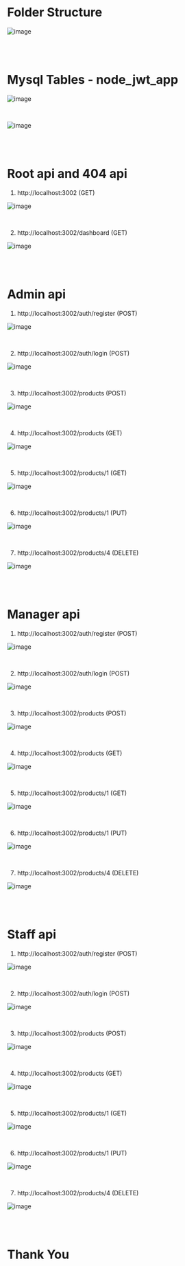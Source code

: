 
<br/>
<h1>Folder Structure</h1>

![image](https://github.com/praveen-sanpada-pabbly/node_mysql_jwt/assets/121610529/77d168c7-0466-4d43-93b8-e9ffd829603b)


<br/><br/>
<h1>Mysql Tables - node_jwt_app </h1>

![image](https://github.com/praveen-sanpada-pabbly/node_mysql_jwt/assets/121610529/fe43f7e2-2b1f-4b53-bb7e-1f09c0e009b9)

<br/>

![image](https://github.com/praveen-sanpada-pabbly/node_mysql_jwt/assets/121610529/f1487584-ae39-4011-95b8-988fdea5f2c8)


<br/><br/>
<h1>Root api and 404 api </h1>

1) http://localhost:3002 (GET)
   
![image](https://github.com/praveen-sanpada-pabbly/node_mysql_jwt/assets/121610529/9f5a8987-5281-45bf-b3a4-6d1f9b526663)

<br/>

2) http://localhost:3002/dashboard (GET)

![image](https://github.com/praveen-sanpada-pabbly/node_mysql_jwt/assets/121610529/ffba2494-0bdb-4cab-8444-225ff6c44b91)


<br/><br/>
<h1>Admin api </h1>

1) http://localhost:3002/auth/register (POST)

![image](https://github.com/praveen-sanpada-pabbly/node_mysql_jwt/assets/121610529/c5d09ff2-d790-4443-b56a-ee351f8d46f5)

<br/>

2) http://localhost:3002/auth/login (POST)

![image](https://github.com/praveen-sanpada-pabbly/node_mysql_jwt/assets/121610529/47f731c1-7dba-4449-9825-ec1975cc90e6)

<br/>

3) http://localhost:3002/products (POST)

![image](https://github.com/praveen-sanpada-pabbly/node_mysql_jwt/assets/121610529/e769dcf3-f633-44cd-89ad-ce702f98e3d6)

<br/>

4) http://localhost:3002/products (GET)

![image](https://github.com/praveen-sanpada-pabbly/node_mysql_jwt/assets/121610529/d75c2b3d-82cc-41a6-a07a-195a90e1307e)

<br/>

5) http://localhost:3002/products/1 (GET)

![image](https://github.com/praveen-sanpada-pabbly/node_mysql_jwt/assets/121610529/06590aa7-845f-43a3-a3fa-3be9c1bccdf1)

<br/>

6) http://localhost:3002/products/1 (PUT)

![image](https://github.com/praveen-sanpada-pabbly/node_mysql_jwt/assets/121610529/06580ee7-3bea-4372-aa4e-7a0ede8732c7)

<br/>

7) http://localhost:3002/products/4 (DELETE)

![image](https://github.com/praveen-sanpada-pabbly/node_mysql_jwt/assets/121610529/9011bf44-7d08-44ed-8ec0-fe6c94685836)


<br/><br/>
<h1>Manager api </h1>

1) http://localhost:3002/auth/register (POST)

![image](https://github.com/praveen-sanpada-pabbly/node_mysql_jwt/assets/121610529/52e8d389-6c5d-46ae-bb19-6e8c8a793805)

<br/>

2) http://localhost:3002/auth/login (POST)

![image](https://github.com/praveen-sanpada-pabbly/node_mysql_jwt/assets/121610529/f1ee30d5-0155-4ab9-8e42-1b777173bd9c)

<br/>

3) http://localhost:3002/products (POST)

![image](https://github.com/praveen-sanpada-pabbly/node_mysql_jwt/assets/121610529/70562f2b-1549-4e9a-82a2-17d936ad3a46)

<br/>

4) http://localhost:3002/products (GET)

![image](https://github.com/praveen-sanpada-pabbly/node_mysql_jwt/assets/121610529/a1a9a4cb-1437-432c-b6e0-13d5479965a4)

<br/>

5) http://localhost:3002/products/1 (GET)

![image](https://github.com/praveen-sanpada-pabbly/node_mysql_jwt/assets/121610529/e68f783a-6241-4df1-bb59-3d4da45a5270)

<br/>

6) http://localhost:3002/products/1 (PUT)

![image](https://github.com/praveen-sanpada-pabbly/node_mysql_jwt/assets/121610529/8c909283-7bfa-4d37-870b-613c8f53cf16)

<br/>

7) http://localhost:3002/products/4 (DELETE)

![image](https://github.com/praveen-sanpada-pabbly/node_mysql_jwt/assets/121610529/a5bf699e-1f08-412c-ac9c-037c9d50e8bc)


<br/><br/>
<h1>Staff api </h1>

1) http://localhost:3002/auth/register (POST)

![image](https://github.com/praveen-sanpada-pabbly/node_mysql_jwt/assets/121610529/b5733b22-a271-4d56-87fc-c8fef99938a3)

<br/>

2) http://localhost:3002/auth/login (POST)

![image](https://github.com/praveen-sanpada-pabbly/node_mysql_jwt/assets/121610529/292a4733-36e4-4102-803f-14622db5cb56)

<br/>

3) http://localhost:3002/products (POST)

![image](https://github.com/praveen-sanpada-pabbly/node_mysql_jwt/assets/121610529/1a0709ec-c280-4612-b869-e92febf35d4f)

<br/>

4) http://localhost:3002/products (GET)

![image](https://github.com/praveen-sanpada-pabbly/node_mysql_jwt/assets/121610529/6e153986-acf0-4a55-979d-00bb72b24754)

<br/>

5) http://localhost:3002/products/1 (GET)

![image](https://github.com/praveen-sanpada-pabbly/node_mysql_jwt/assets/121610529/0d1d5815-97c5-4d9f-a554-b6b97a754117)

<br/>

6) http://localhost:3002/products/1 (PUT)

![image](https://github.com/praveen-sanpada-pabbly/node_mysql_jwt/assets/121610529/5da90541-e40c-410d-adbe-0531523ed731)

<br/>

7) http://localhost:3002/products/4 (DELETE)

![image](https://github.com/praveen-sanpada-pabbly/node_mysql_jwt/assets/121610529/af334ec8-a2e5-4d12-87b6-03431664f9ef)


<br/><br/>
<h1>Thank You</h1>




   










